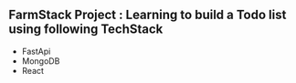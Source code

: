 ## FarmStack Project : Learning to build a Todo list using following TechStack
- FastApi
- MongoDB
- React
